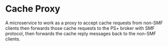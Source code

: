 # Cache Proxy

A microservice to work as a proxy to accept cache requests from non-SMF clients then forwards those cache requests to the PS+ broker with SMF protocol, then forwards the cache reply messages back to the non-SMF clients.
